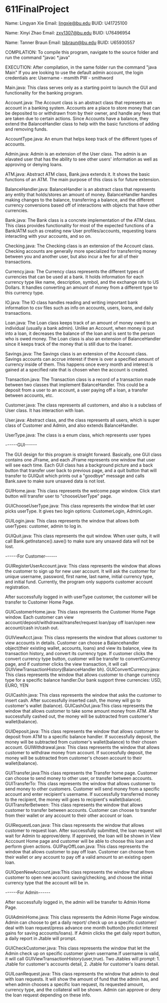 ﻿# 611FinalProject
Name: Lingyan Xie
Email: lingxie@bu.edu
BUID: U41725100

Name: Xinyi Zhao
Email: zxy1307@bu.edu
BUID: U76496954

Name: Tanner Braun
Email: tsbraun@bu.edu
BUID: U65930557

COMPILATION:
    To compile this program, navigate to the source folder and run the command "javac *.java"

EXECUTION:
    After compilation, in the same folder run the command "java Main"
    If you are looking to use the default admin account, the login credentials are:
    Username - msmith
    PW - smithword

Main.java:
    This class serves only as a starting point to launch
    the GUI and functionality for the banking program.

Account.java:
    The Account class is an abstract class that represents an account
    in a banking system. Accounts are a place to store money that can
    be deposited to or withdrawn from by their owner, and handle any
    fees that are taken due to certain actions. Since Accounts have a 
    balance, they extend the BalanceHandler class to help with the basic
    functions of adding and removing funds.

AccountType.java:
    An enum that helps keep track of the different types of accounts.

Admin.java: 
    Admin is an extension of the User class. The admin is an
    elavated user that has the ability to see other users' 
    information as well as approving or denying loans.

ATM.java: Abstract ATM class, Bank.java extends it. It shows the basic functions of an ATM. The main purpose of this class is for future extension.

BalanceHandler.java:
    BalanceHandler is an abstract class that represents any
    entity that holds/stores an amount of money. BalanceHandler
    handles making changes to the balance, transferring a balance,
    and the different currency conversions based off of interactions
    with objects that have other currencies.

Bank.java: 
    The Bank class is a concrete implementation of the ATM class. This
    class provides functionality for most of the expected functions of
    a Bank/ATM such as creating new User profiles/accounts, requesting loans
    interacting with your accounts, and so on.

Checking.java:
    The Checking class is an extension of the Account class. Checking
    accounts are generally more specialized for transferring money
    between you and another user, but also incur a fee for all of
    their transactions.

Currency.java:
    The Currency class represents the different types of currencies
    that can be used at a bank. It holds information for each currency
    type like name, description, symbol, and the exchange rate to 
    US Dollars. It handles converting an amount of money from a different
    type to this currency type.

IO.java:
    The IO class handles reading and writing important 
    bank information to csv files such as info on accounts,
    users, loans, and daily transactions.

Loan.java:
    The Loan class keeps track of an amount of money owed to an
    individual (usually a bank admin). Unlike an Account, when money
    is put into a loan, it decreases the balance of the loan and is
    sent to the person who is owed money. The Loan class is also an
    extension of BalanceHandler since it keeps track of the money
    that is still due to the loaner.

Savings.java:
    The Savings class is an extension of the Account class. Savings
    accounts can accrue interest if there is over a specified amount
    of currency inside of them. This happens once every month and
    interest is gained at a specified rate that is chosen when
    the account is created.

Transaction.java:
    The Transaction class is a record of a transaction made
    between two classes that implement BalanceHandler. This 
    could be a deposit from a user to an account, a user 
    paying off a loan, a transfer between accounts, etc.

Customer.java: The class represents all customers, and also is a subclass of User class. It has interaction with loan.

User.java: Abstract class, and the class represents all users, which is super class of Customer and Admin, and also extends BalanceHandler.

UserType.java: The class is a enum class, which represents user types

------GUI------

The GUI design for this program is straight forward. Basically, one GUI class contains one JFrame, and each JFrame represents one window that user will see each time. Each GUI class has a background picture and a back button that transfer user back to previous page, and a quit button that will transfer to GUIQuit which prints out a "goodbye" message and calls Bank.save to make sure unsaved data is not lost.

GUIHome.java: This class represents the welcome page window. Click start button will transfer user to "chooseUserType" page.

GUIChooseUserType.java: This class represents the window that let user picks userType. It gives two login options: CustomerLogin, AdminLogin.

GUILogin.java: This class represents the window that allows both userTypes: customer, admin to log in. 

GUIQuit.java: This class represents the quit window. When user quits, it will call Bank.getInstance().save() to make sure any unsaved data will not be lost.

------For Customer------

GUIRegisterUserAccount.java: This class represents the window that allows the customer to sign up for new user account. It will ask the customer for unique username, password, first name, last name, initial currency type, and initial fund. Currently, the program only supports customer account registration.

After successfully logged in with userType customer, the customer will be transfer to Customer Home Page.

GUICustomerHome.java: This class represents the Customer Home Page window. Each customer can view account/deposit/withdrawal/transfer/request loan/pay off loan/open new account/cash in/cash out.

GUIViewAcct.java: This class represents the window that allows customer to view accounts in details. Customer can choose a Balancehandler object(their existing wallet, accounts, loans) and view its balance, view its transaction history, and convert its currency type. If customer clicks the convert currency type button, customer will be transfer to convertCurrency page, and if customer clicks the view transaction, it will call GUIViewTransactionHistory(BalanceHandler bh).
GUIConvertCurrency.java: This class represents the window that allows customer to change currency type for a specific balance handler.Our bank support three currencies: USD, EURO, YEN

GUICashIn.java: This class represents the window that asks the customer to insert cash. After successfully inserted cash, the money will go to customer's wallet (balance).
GUICashOut.java:This class represents the window that allows customer to take some amount money from ATM. After successfully cashed out, the money will be subtracted from customer's wallet(balance).

GUIDeposit.java: This class represents the window that allows customer to deposit from ATM to a specific balance handler. If successfully deposit, the money will be subtracted from customer's wallet(balance) to their chosen account.
GUIWithdrawal.java: This class represents the window that allows customer to withdraw money from account. If successfully deposit, the money will be subtracted from customer's chosen account to their wallet(balance). 

GUITransfer.java:This class represents the Transfer home page. Customer can choose to send money to other user, or transfer between accounts.
GUITransferTo: This class represents the window that allows customer to send money to other customers. Customer will send money from a specific account and enter recipient's username. If successfully transferred money to the recipient, the money will goes to recipient's wallet(balance).
GUITransferBetween: This class represents the window that allows customer to transfer between accounts. Customer can choose to transfer from their wallet or any account to their other account or loan.

GUIRequestLoan.java: This class represents the window that allows customer to request loan. After successfully submitted, the loan request will wait for Admin to approve/deny. If approved, the loan will be shown in View Acccount Home page and customer will be able to choose this loan and perform given actions.
GUIPayOffLoan.java: This class represents the window that allows customer to pay off loan. Customer can choose from their wallet or any account to pay off a valid amount to an existing open loan.

GUIOpenNewAccount.java:This class represents the window that allows customer to open new account: saving/checking, and choose the initial currency type that the account will be in.

------For Admin------

After successfully logged in, the admin will be transfer to Admin Home Page.

GUIAdminHome.java: This class represents the Admin Home Page window.  Admin can choose to get a daily report/ check up on a specific customer/ deal with loan request/press advance one month button(to predict interest gains for saving accounts/loans). If Admin clicks the get daily report button, a daily report in Jtable will prompt. 

GUICheckCustomer.java: This class represents the window that let the Admin check up on specific customer given username.If username is valid, it will call GUIViewTransactionHistory(user,true). Two Jtables will prompt: 1. Jtable for customer's accounts detail, 2. Jtable for customer's loans detail.

GUILoanRequest.java: This class represents the window that admin to deal with loan requests. It will show the amount of fund that the admin has, and when admin chooses a specific loan request, its requested amount, currency type, and the collateral will be shown. Admin can approve or deny the loan request depending on these info.


